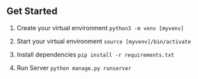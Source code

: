 ## Get Started

1. Create your virtual environment
   `python3 -m venv [myvenv]`

2. Start your virtual environment
   `source [myvenv]/bin/activate`

3. Install dependencies
   `pip install -r requirements.txt`

4. Run Server
   `python manage.py runserver`
